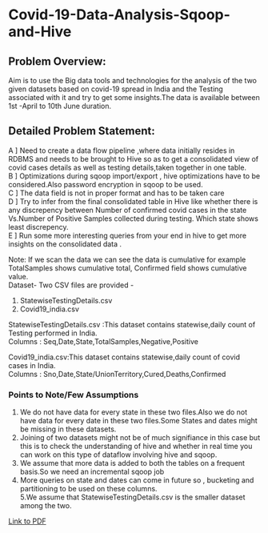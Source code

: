 # Covid-19-Data-Analysis-Sqoop-and-Hive

## Problem Overview: 
Aim is to use the Big data tools and technologies for the analysis of the two given datasets based on covid-19 spread in India and the Testing associated with it and try to get some insights.The data is available between 1st -April to 10th June duration. 

## Detailed Problem Statement:  
A ] Need to create a data flow pipeline ,where data initially resides in RDBMS and needs to be brought to Hive so as to get a consolidated view of covid cases details as well as testing details,taken together in one table.  
B ] Optimizations during sqoop import/export , hive optimizations have to be considered.Also password encryption in sqoop to be used.  
C ] The data field is not in proper format and has to be taken care  
D ] Try to infer from the final consolidated table in Hive like whether there is any discrepency between Number of confirmed covid cases in the state Vs.Number of Positive Samples collected during testing. Which state shows least discrepency.  
E ] Run some more interesting queries from your end in hive to get more insights on the consolidated data .  

Note: If we scan the data we can see the data is cumulative for example TotalSamples shows cumulative total, Confirmed field shows cumulative value.  
Dataset- Two CSV files are provided -  
1. StatewiseTestingDetails.csv  
2. Covid19_india.csv
   
StatewiseTestingDetails.csv :This dataset contains statewise,daily count of Testing performed in India.  
Columns : Seq,Date,State,TotalSamples,Negative,Positive  

Covid19_india.csv:This dataset contains statewise,daily count of covid cases in India.  
Columns : Sno,Date,State/UnionTerritory,Cured,Deaths,Confirmed  


### Points to Note/Few Assumptions  
1. We do not have data for every state in these two files.Also we do not have data for every date in these two files.Some States and dates might be missing in these datasets.  
2. Joining of two datasets might not be of much signifiance in this case but this is to check the understanding of hive and whether in real time you can work on this type of dataflow involving hive and sqoop.  
3. We assume that more data is added to both the tables on a frequent basis.So we need an incremental sqoop job  
4. More queries on state and dates can come in future so , bucketing and partitioning to be used on these columns.  
5.We assume that StatewiseTestingDetails.csv is the smaller dataset among the two.

[Link to PDF](https://drive.google.com/file/d/1Sc8iGZGsgOg_fHlJ7jZp2CY6okpzhs59/view?usp=sharing)
